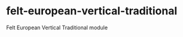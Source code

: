 felt-european-vertical-traditional
==================================

Felt European Vertical Traditional module
